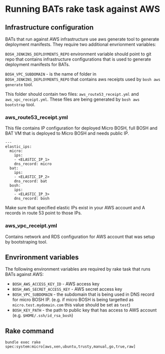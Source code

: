 # Running BATs rake task against AWS

## Infrastructure configuration

BATs that run against AWS infrastructure use aws generate tool to generate deployment manifests. They require two additional envrionment variables:

`BOSH_JENKINS_DEPLOYMENTS_REPO` environment variable should point to git repo that contains infrastructure configurations that is used to generate deployment manifests for BATs. 

`BOSH_VPC_SUBDOMAIN` - is the name of folder in `BOSH_JENKINS_DEPLOYMENTS_REPO` that contains aws receipts used by `bosh aws generate` tool.

This folder should contain two files: `aws_route53_receipt.yml` and `aws_vpc_receipt.yml`. These files are being generated by `bosh aws bootstrap` tool.

### aws_route53_receipt.yml

This file contains IP configuration for deployed Micro BOSH, full BOSH and  BAT VM that is deployed to Micro BOSH and needs public IP.

```
---
elastic_ips:
  micro:
    ips:
    - <ELASTIC_IP_1>
    dns_record: micro
  bat:
    ips:
    - <ELASTIC_IP_2>
    dns_record: bat
  bosh:
    ips:
    - <ELASTIC_IP_3>
    dns_record: bosh
```

Make sure that specified elastic IPs exist in your AWS account and A records in route 53 point to those IPs.

### aws_vpc_receipt.yml

Contains network and RDS configuration for AWS account that was setup by bootstraping tool.

## Envrironment variables

The following environment variables are required by rake task that runs BATs against AWS:

* `BOSH_AWS_ACCESS_KEY_ID` - AWS access key
* `BOSH_AWS_SECRET_ACCESS_KEY` - AWS secret access key
* `BOSH_VPC_SUBDOMAIN` - the subdomain that is being used in DNS record for micro BOSH IP. (e.g. if micro BOSH is being targetted as `micro.test.mydomain.com` this value should be set as `test`)
* `BOSH_KEY_PATH` - the path to public key that has access to AWS account (e.g. `$HOME/.ssh/id_rsa_bosh`)

## Rake command

```
bundle exec rake spec:system:micro[aws,xen,ubuntu,trusty,manual,go,true,raw]
```
